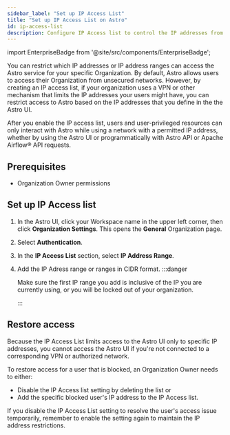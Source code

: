 ```yaml
---
sidebar_label: "Set up IP Access List"
title: "Set up IP Access List on Astro"
id: ip-access-list
description: Configure IP Access list to control the IP addresses from where your users can log in to Astro.
---
```


import EnterpriseBadge from '@site/src/components/EnterpriseBadge';

<EnterpriseBadge/>

You can restrict which IP addresses or IP address ranges can access the Astro service for your specific Organization. By default, Astro allows users to access their Organization from unsecured networks. However, by creating an IP access list, if your organization uses a VPN or other mechanism that limits the IP addresses your users might have, you can restrict access to Astro based on the IP addresses that you define in the the Astro UI.

After you enable the IP access list, users and user-privileged resources can only interact with Astro while using a network with a permitted IP address, whether by using the Astro UI or programmatically with Astro API or Apache Airflow® API requests.

## Prerequisites

- Organization Owner permissions

## Set up IP Access list

1. In the Astro UI, click your Workspace name in the upper left corner, then click **Organization Settings**. This opens the **General** Organization page.
2. Select **Authentication**.
3. In the **IP Access List** section, select **IP Address Range**.
4. Add the IP Adress range or ranges in CIDR format.
    :::danger

    Make sure the first IP range you add is inclusive of the IP you are currently using, or you will be locked out of your organization.

    :::

## Restore access

Because the IP Access List limits access to the Astro UI only to specific IP addresses, you cannot access the Astro UI if you're not connected to a corresponding VPN or authorized network.

To restore access for a user that is blocked, an Organization Owner needs to either:

- Disable the IP Access list setting by deleting the list or
- Add the specific blocked user's IP address to the IP Access list.

If you disable the IP Access List setting to resolve the user's access issue temporarily, remember to enable the setting again to maintain the IP address restrictions.